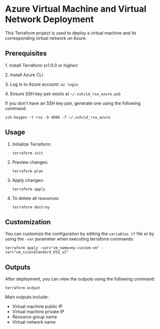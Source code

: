 # Azure Virtual Machine and Virtual Network Deployment

This Terraform project is used to deploy a virtual machine and its corresponding virtual network on Azure.

## Prerequisites

1\. Install Terraform (v1.0.0 or higher)

2\. Install Azure CLI

3\. Log in to Azure account: `az login`

4\. Ensure SSH key pair exists at `~/.ssh/id_rsa_azure.pub`

If you don't have an SSH key pair, generate one using the following command:
```
ssh-keygen -t rsa -b 4096 -f ~/.ssh/id_rsa_azure
```

## Usage

1. Initialize Terraform:
   ```
   terraform init
   ```

2. Preview changes:
   ```
   terraform plan
   ```

3. Apply changes:
   ```
   terraform apply
   ```

4. To delete all resources:
   ```
   terraform destroy
   ```

## Customization

You can customize the configuration by editing the `variables.tf` file or by using the `-var` parameter when executing terraform commands:

```
terraform apply -var="vm_name=my-custom-vm" -var="vm_size=Standard_DS2_v2"
```

## Outputs

After deployment, you can view the outputs using the following command:

```
terraform output
```

Main outputs include:
- Virtual machine public IP
- Virtual machine private IP
- Resource group name
- Virtual network name
